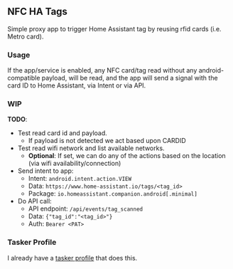 ## NFC HA Tags
Simple proxy app to trigger Home Assistant tag by reusing rfid cards (i.e. Metro card).

### Usage
If the app/service is enabled, any NFC card/tag read without any android-compatible payload, will be read, and the app will send a signal with the card ID to Home Assistant, via Intent or via API.

### WIP
**TODO**:
- Test read card id and payload.
  - If payload is not detected we act based upon CARDID
- Test read wifi network and list available networks.
  - **Optional**: If set, we can do any of the actions based on the location (via wifi availability/connection)
- Send intent to app: 
  - Intent: `android.intent.action.VIEW`
  - Data: `https://www.home-assistant.io/tags/<tag_id>`
  - Package: `io.homeassistant.companion.android[.minimal]`
- Do API call:
  - API endpoint: `/api/events/tag_scanned`
  - Data: `{"tag_id":"<tag_id>"}`
  - Auth: `Bearer <PAT>`
  
### Tasker Profile
I already have a [tasker profile](tasker-profile.xml) that does this.